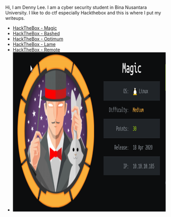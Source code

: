 Hi, I am Denny Lee. I am a cyber security student in Bina Nusantara University. I like to do ctf especially Hackthebox and this is where I put my writeups.
<br>
<ul>
  <li><a href="https://dennylee22.github.io/Writeups/Magic/">HackTheBox - Magic</a></li>
  <li><a href="https://dennylee22.github.io/Writeups/Bashed/">HackTheBox - Bashed</a></li>
  <li><a href="https://dennylee22.github.io/Writeups/Optimum/">HackTheBox - Optimum</a></li>
  <li><a href="https://dennylee22.github.io/Writeups/Lame/">HackTheBox - Lame</a></li>
  <li><a href="https://dennylee22.github.io/Writeups/Remote/">HackTheBox - Remote</a></li>
  <li><a href="https://dennylee22.github.io/Writeups/Magic/"><img style="width:1000px;height:500px;" src="Magic/logo.png"></a></li>
</ul>

